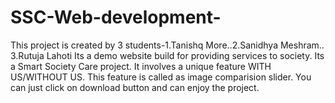 # SSC-Web-development-
This project is created by 3 students-1.Tanishq More..2.Sanidhya Meshram.. 3.Rutuja Lahoti
Its a demo website build for providing services to society.
Its a Smart Society Care project.
It involves a unique feature WITH US/WITHOUT US. This feature is called as image comparision slider.
You can just click on download button and can enjoy the project.
